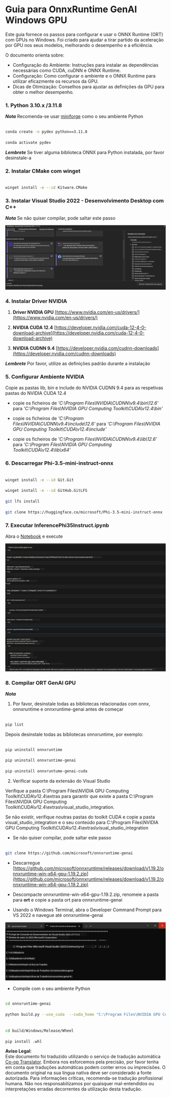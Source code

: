 <!--
CO_OP_TRANSLATOR_METADATA:
{
  "original_hash": "b066fc29c1b2129df84e027cb75119ce",
  "translation_date": "2025-07-17T02:42:19+00:00",
  "source_file": "md/02.Application/01.TextAndChat/Phi3/ORTWindowGPUGuideline.md",
  "language_code": "pt"
}
-->
# **Guia para OnnxRuntime GenAI Windows GPU**

Este guia fornece os passos para configurar e usar o ONNX Runtime (ORT) com GPUs no Windows. Foi criado para ajudar a tirar partido da aceleração por GPU nos seus modelos, melhorando o desempenho e a eficiência.

O documento orienta sobre:

- Configuração do Ambiente: Instruções para instalar as dependências necessárias como CUDA, cuDNN e ONNX Runtime.
- Configuração: Como configurar o ambiente e o ONNX Runtime para utilizar eficazmente os recursos da GPU.
- Dicas de Otimização: Conselhos para ajustar as definições da GPU para obter o melhor desempenho.

### **1. Python 3.10.x /3.11.8**

   ***Nota*** Recomenda-se usar [miniforge](https://github.com/conda-forge/miniforge/releases/latest/download/Miniforge3-Windows-x86_64.exe) como o seu ambiente Python

   ```bash

   conda create -n pydev python==3.11.8

   conda activate pydev

   ```

   ***Lembrete*** Se tiver alguma biblioteca ONNX para Python instalada, por favor desinstale-a

### **2. Instalar CMake com winget**

   ```bash

   winget install -e --id Kitware.CMake

   ```

### **3. Instalar Visual Studio 2022 - Desenvolvimento Desktop com C++**

   ***Nota*** Se não quiser compilar, pode saltar este passo

![CPP](../../../../../../translated_images/01.42f52a2b2aedff029e1c9beb13d2b09fcdab284ffd5fa8f3d7ac3cef5f347ad2.pt.png)

### **4. Instalar Driver NVIDIA**

1. **Driver NVIDIA GPU**  [https://www.nvidia.com/en-us/drivers/](https://www.nvidia.com/en-us/drivers/)

2. **NVIDIA CUDA 12.4** [https://developer.nvidia.com/cuda-12-4-0-download-archive](https://developer.nvidia.com/cuda-12-4-0-download-archive)

3. **NVIDIA CUDNN 9.4**  [https://developer.nvidia.com/cudnn-downloads](https://developer.nvidia.com/cudnn-downloads)

***Lembrete*** Por favor, utilize as definições padrão durante a instalação

### **5. Configurar Ambiente NVIDIA**

Copie as pastas lib, bin e include do NVIDIA CUDNN 9.4 para as respetivas pastas do NVIDIA CUDA 12.4

- copie os ficheiros de *'C:\Program Files\NVIDIA\CUDNN\v9.4\bin\12.6'* para  *'C:\Program Files\NVIDIA GPU Computing Toolkit\CUDA\v12.4\bin'*

- copie os ficheiros de *'C:\Program Files\NVIDIA\CUDNN\v9.4\include\12.6'* para  *'C:\Program Files\NVIDIA GPU Computing Toolkit\CUDA\v12.4\include'*

- copie os ficheiros de *'C:\Program Files\NVIDIA\CUDNN\v9.4\lib\12.6'* para  *'C:\Program Files\NVIDIA GPU Computing Toolkit\CUDA\v12.4\lib\x64'*

### **6. Descarregar Phi-3.5-mini-instruct-onnx**

   ```bash

   winget install -e --id Git.Git

   winget install -e --id GitHub.GitLFS

   git lfs install

   git clone https://huggingface.co/microsoft/Phi-3.5-mini-instruct-onnx

   ```

### **7. Executar InferencePhi35Instruct.ipynb**

   Abra o [Notebook](../../../../../../code/09.UpdateSamples/Aug/ortgpu-phi35-instruct.ipynb) e execute

![RESULT](../../../../../../translated_images/02.b9b06996cf7255d5e5ee19a703c4352f4a96dd7a1068b2af227eda1f3104bfa0.pt.png)

### **8. Compilar ORT GenAI GPU**

   ***Nota*** 
   
   1. Por favor, desinstale todas as bibliotecas relacionadas com onnx, onnxruntime e onnxruntime-genai antes de começar

   ```bash

   pip list 
   
   ```

   Depois desinstale todas as bibliotecas onnxruntime, por exemplo:

   ```bash

   pip uninstall onnxruntime

   pip uninstall onnxruntime-genai

   pip uninstall onnxruntume-genai-cuda
   
   ```

   2. Verificar suporte da extensão do Visual Studio

   Verifique a pasta C:\Program Files\NVIDIA GPU Computing Toolkit\CUDA\v12.4\extras para garantir que existe a pasta C:\Program Files\NVIDIA GPU Computing Toolkit\CUDA\v12.4\extras\visual_studio_integration. 
   
   Se não existir, verifique noutras pastas do toolkit CUDA e copie a pasta visual_studio_integration e o seu conteúdo para C:\Program Files\NVIDIA GPU Computing Toolkit\CUDA\v12.4\extras\visual_studio_integration

   - Se não quiser compilar, pode saltar este passo

   ```bash

   git clone https://github.com/microsoft/onnxruntime-genai

   ```

   - Descarregue [https://github.com/microsoft/onnxruntime/releases/download/v1.19.2/onnxruntime-win-x64-gpu-1.19.2.zip](https://github.com/microsoft/onnxruntime/releases/download/v1.19.2/onnxruntime-win-x64-gpu-1.19.2.zip)

   - Descompacte onnxruntime-win-x64-gpu-1.19.2.zip, renomeie a pasta para **ort** e copie a pasta ort para onnxruntime-genai

   - Usando o Windows Terminal, abra o Developer Command Prompt para VS 2022 e navegue até onnxruntime-genai

![RESULT](../../../../../../translated_images/03.b83ce473d5ff9b9b94670a1b26fdb66a05320d534cbee2762f64e52fd12ef9c9.pt.png)

   - Compile com o seu ambiente Python

   ```bash

   cd onnxruntime-genai

   python build.py --use_cuda  --cuda_home "C:\Program Files\NVIDIA GPU Computing Toolkit\CUDA\v12.4" --config Release
 

   cd build/Windows/Release/Wheel

   pip install .whl

   ```

**Aviso Legal**:  
Este documento foi traduzido utilizando o serviço de tradução automática [Co-op Translator](https://github.com/Azure/co-op-translator). Embora nos esforcemos pela precisão, por favor tenha em conta que traduções automáticas podem conter erros ou imprecisões. O documento original na sua língua nativa deve ser considerado a fonte autorizada. Para informações críticas, recomenda-se tradução profissional humana. Não nos responsabilizamos por quaisquer mal-entendidos ou interpretações erradas decorrentes da utilização desta tradução.